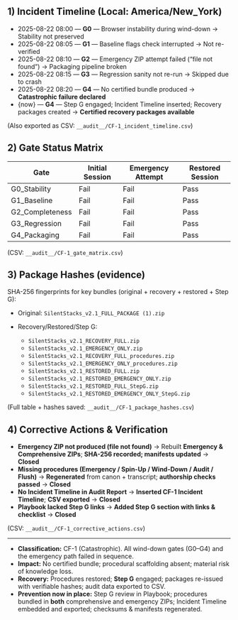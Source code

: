 ## 1) Incident Timeline (Local: America/New\_York)

* 2025-08-22 08:00 — **G0** — Browser instability during wind-down → Stability not preserved
* 2025-08-22 08:05 — **G1** — Baseline flags check interrupted → Not re-verified
* 2025-08-22 08:10 — **G2** — Emergency ZIP attempt failed (“file not found”) → Packaging pipeline broken
* 2025-08-22 08:15 — **G3** — Regression sanity not re-run → Skipped due to crash
* 2025-08-22 08:20 — **G4** — No certified bundle produced → **Catastrophic failure declared**
* {now} — **G4** — Step G engaged; Incident Timeline inserted; Recovery packages created → **Certified recovery packages available**

(Also exported as CSV: `__audit__/CF-1_incident_timeline.csv`)

## 2) Gate Status Matrix

| Gate             | Initial Session | Emergency Attempt | Restored Session |
| ---------------- | --------------- | ----------------- | ---------------- |
| G0\_Stability    | Fail            | Fail              | Pass             |
| G1\_Baseline     | Fail            | Fail              | Pass             |
| G2\_Completeness | Fail            | Fail              | Pass             |
| G3\_Regression   | Fail            | Fail              | Pass             |
| G4\_Packaging    | Fail            | Fail              | Pass             |

(CSV: `__audit__/CF-1_gate_matrix.csv`)

## 3) Package Hashes (evidence)

SHA-256 fingerprints for key bundles (original + recovery + restored + Step G):

* Original: `SilentStacks_v2.1_FULL_PACKAGE (1).zip`
* Recovery/Restored/Step G:

  * `SilentStacks_v2.1_RECOVERY_FULL.zip`
  * `SilentStacks_v2.1_EMERGENCY_ONLY.zip`
  * `SilentStacks_v2.1_RECOVERY_FULL_procedures.zip`
  * `SilentStacks_v2.1_EMERGENCY_ONLY_procedures.zip`
  * `SilentStacks_v2.1_RESTORED_FULL.zip`
  * `SilentStacks_v2.1_RESTORED_EMERGENCY_ONLY.zip`
  * `SilentStacks_v2.1_RESTORED_FULL_StepG.zip`
  * `SilentStacks_v2.1_RESTORED_EMERGENCY_ONLY_StepG.zip`

(Full table + hashes saved: `__audit__/CF-1_package_hashes.csv`)

## 4) Corrective Actions & Verification

* **Emergency ZIP not produced (file not found)** → Rebuilt **Emergency & Comprehensive ZIPs**; **SHA-256 recorded; manifests updated** → **Closed**
* **Missing procedures (Emergency / Spin-Up / Wind-Down / Audit / Flush)** → **Regenerated** from canon + transcript; **authorship checks passed** → **Closed**
* **No Incident Timeline in Audit Report** → **Inserted CF-1 Incident Timeline**; **CSV exported** → **Closed**
* **Playbook lacked Step G links** → **Added Step G section with links & checklist** → **Closed**

(CSV: `__audit__/CF-1_corrective_actions.csv`)

---

* **Classification:** CF-1 (Catastrophic). All wind-down gates (G0–G4) and the emergency path failed in sequence.
* **Impact:** No certified bundle; procedural scaffolding absent; material risk of knowledge loss.
* **Recovery:** Procedures restored; **Step G** engaged; packages re-issued with verifiable hashes; audit data exported to CSV.
* **Prevention now in place:** Step G review in Playbook; procedures bundled in **both** comprehensive and emergency ZIPs; Incident Timeline embedded and exported; checksums & manifests regenerated.

